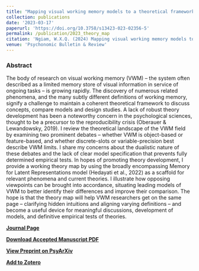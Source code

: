 ```yaml
---
title: "Mapping visual working memory models to a theoretical framework"
collection: publications
date: '2023-03-17'
paperurl: 'https://doi.org/10.3758/s13423-023-02356-5'
permalink: /publication/2023_theory_map
citation: 'Ngiam, W.X.Q. (2024) Mapping visual working memory models to a theoretical framework. Psychonomic Bulletin & Review.'
venue: 'Psychonomic Bulletin & Review'
---
```

### Abstract
The body of research on visual working memory (VWM) – the system often described as a limited memory store of visual information in service of ongoing tasks – is growing rapidly. The discovery of numerous related phenomena, and the many subtly different definitions of working memory, signify a challenge to maintain a coherent theoretical framework to discuss concepts, compare models and design studies. A lack of robust theory development has been a noteworthy concern in the psychological sciences, thought to be a precursor to the reproducibility crisis (Oberauer & Lewandowsky, 2019). I review the theoretical landscape of the VWM field by examining two prominent debates – whether VWM is object-based or feature-based, and whether discrete-slots or variable-precision best describe VWM limits. I share my concerns about the dualistic nature of these debates and the lack of clear model specification that prevents fully determined empirical tests. In hopes of promoting theory development, I provide a working theory map by using the broadly encompassing Memory for Latent Representations model (Hedayati et al., 2022) as a scaffold for relevant phenomena and current theories. I illustrate how opposing viewpoints can be brought into accordance, situating leading models of VWM to better identify their differences and improve their comparison. The hope is that the theory map will help VWM researchers get on the same page – clarifying hidden intuitions and aligning varying definitions – and become a useful device for meaningful discussions, development of models, and definitive empirical tests of theories.

**[Journal Page](https://link.springer.com/article/10.3758/s13423-023-02356-5)**

**[Download Accepted Manuscript PDF](/files/ngiam_theory_map_accepted_manuscript.pdf)**

**[View Preprint on PsyArXiv](https://psyarxiv.com/g8erx)**

**[Add to Zotero](https://zotero.org/save?type=doi&q=10.3758/s13423-023-02356-5)**